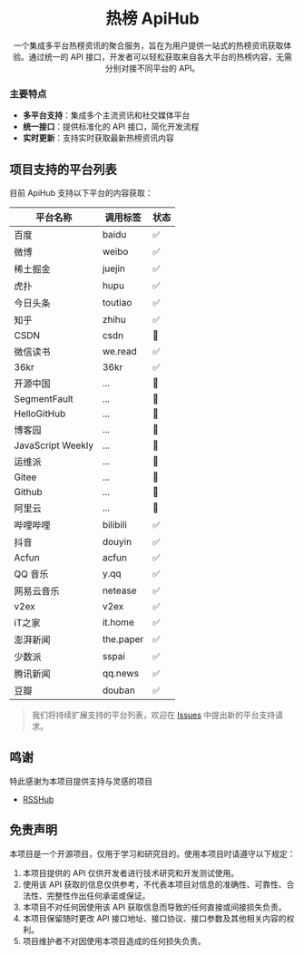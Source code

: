<h1 align="center">热榜 ApiHub</h1>
<p align="center">一个集成多平台热榜资讯的聚合服务，旨在为用户提供一站式的热榜资讯获取体验。通过统一的 API 接口，开发者可以轻松获取来自各大平台的热榜内容，无需分别对接不同平台的 API。</p>

### 主要特点

- **多平台支持**：集成多个主流资讯和社交媒体平台
- **统一接口**：提供标准化的 API 接口，简化开发流程
- **实时更新**：支持实时获取最新热榜资讯内容

## 项目支持的平台列表

目前 ApiHub 支持以下平台的内容获取：

| 平台名称          | 调用标签  | 状态 |
| ----------------- | --------- | ---- |
| 百度              | baidu     | ✅   |
| 微博              | weibo     | ✅   |
| 稀土掘金          | juejin    | ✅   |
| 虎扑              | hupu      | ✅   |
| 今日头条          | toutiao   | ✅   |
| 知乎              | zhihu     | ✅   |
| CSDN              | csdn      | 🔄   |
| 微信读书          | we.read   | ✅   |
| 36kr              | 36kr      | ✅   |
| 开源中国          | ...       | 🔄   |
| SegmentFault      | ...       | 🔄   |
| HelloGitHub       | ...       | 🔄   |
| 博客园            | ...       | 🔄   |
| JavaScript Weekly | ...       | 🔄   |
| 运维派            | ...       | 🔄   |
| Gitee             | ...       | 🔄   |
| Github            | ...       | 🔄   |
| 阿里云            | ...       | 🔄   |
| 哔哩哔哩          | bilibili  | ✅   |
| 抖音              | douyin    | ✅   |
| Acfun             | acfun     | ✅   |
| QQ 音乐           | y.qq      | ✅   |
| 网易云音乐        | netease   | ✅   |
| v2ex              | v2ex      | ✅   |
| iT之家            | it.home   | ✅   |
| 澎湃新闻          | the.paper | ✅   |
| 少数派            | sspai     | ✅   |
| 腾讯新闻          | qq.news   | ✅   |
| 豆瓣              | douban    | ✅   |

> 我们将持续扩展支持的平台列表，欢迎在 [Issues](https://github.com/Rankslive/RanksLiveApi/issues) 中提出新的平台支持请求。

## 鸣谢

特此感谢为本项目提供支持与灵感的项目

- [RSSHub](https://github.com/DIYgod/RSSHub)

## 免责声明

本项目是一个开源项目，仅用于学习和研究目的。使用本项目时请遵守以下规定：

1. 本项目提供的 API 仅供开发者进行技术研究和开发测试使用。
2. 使用该 API 获取的信息仅供参考，不代表本项目对信息的准确性、可靠性、合法性、完整性作出任何承诺或保证。
3. 本项目不对任何因使用该 API 获取信息而导致的任何直接或间接损失负责。
4. 本项目保留随时更改 API 接口地址、接口协议、接口参数及其他相关内容的权利。
5. 项目维护者不对因使用本项目造成的任何损失负责。
